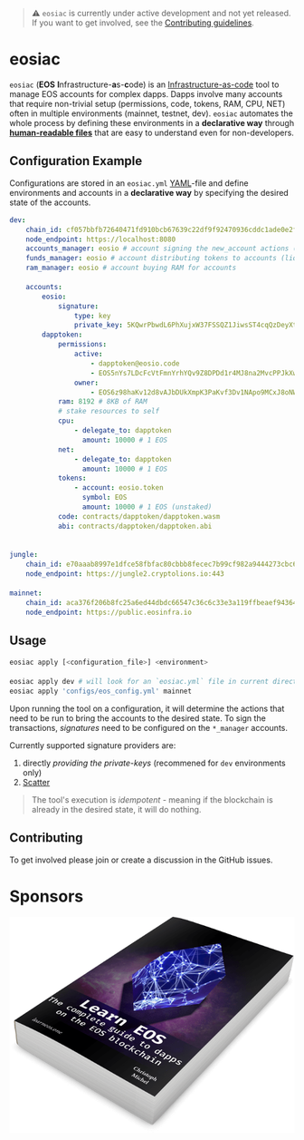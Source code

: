> ⚠️ `eosiac` is currently under active development and not yet released. If you want to get involved, see the [Contributing guidelines](#contributing).

# eosiac


`eosiac` (**EOS** **I**nfrastructure-**a**s-**c**ode) is an [Infrastructure-as-code](https://en.wikipedia.org/wiki/Infrastructure_as_code) tool to manage EOS accounts for complex dapps.
Dapps involve many accounts that require non-trivial setup (permissions, code, tokens, RAM, CPU, NET) often in multiple environments (mainnet, testnet, dev).
`eosiac` automates the whole process by defining these environments in a **declarative way** through [**human-readable files**](#configuration-example) that are easy to understand even for non-developers.

## Configuration Example

Configurations are stored in an `eosiac.yml` [YAML](https://learnxinyminutes.com/docs/yaml/)-file and define environments and accounts in a **declarative way** by specifying the desired state of the accounts.

```yaml
dev:
    chain_id: cf057bbfb72640471fd910bcb67639c22df9f92470936cddc1ade0e2f2e7dc4f
    node_endpoint: https://localhost:8080
    accounts_manager: eosio # account signing the new_account actions (needed when creating the accounts for the first time)
    funds_manager: eosio # account distributing tokens to accounts (liquid ones but also for staking) 
    ram_manager: eosio # account buying RAM for accounts

    accounts:
        eosio:
            signature:
                type: key
                private_key: 5KQwrPbwdL6PhXujxW37FSSQZ1JiwsST4cqQzDeyXtP79zkvFD3
        dapptoken:
            permissions:
                active:
                    - dapptoken@eosio.code
                    - EOS5nYs7LDcFcVtFmnYrhYQv9Z8DPDd1r4MJ8na2MvcPPJkXwzM3x
                owner:
                    - EOS6z98haKv12d8vAJbDUkXmpK3PaKvf3Dv1NApo9MCxJ8oNWssDi
            ram: 8192 # 8KB of RAM
            # stake resources to self
            cpu:
                - delegate_to: dapptoken
                  amount: 10000 # 1 EOS
            net: 
                - delegate_to: dapptoken
                  amount: 10000 # 1 EOS
            tokens:
                - account: eosio.token
                  symbol: EOS
                  amount: 10000 # 1 EOS (unstaked)
            code: contracts/dapptoken/dapptoken.wasm
            abi: contracts/dapptoken/dapptoken.abi


jungle:
    chain_id: e70aaab8997e1dfce58fbfac80cbbb8fecec7b99cf982a9444273cbc64c41473
    node_endpoint: https://jungle2.cryptolions.io:443

mainnet:
    chain_id: aca376f206b8fc25a6ed44dbdc66547c36c6c33e3a119ffbeaef943642f0e906
    node_endpoint: https://public.eosinfra.io

```


## Usage

```bash
eosiac apply [<configuration_file>] <environment>

eosiac apply dev # will look for an `eosiac.yml` file in current directory
eosiac apply 'configs/eos_config.yml' mainnet
```

Upon running the tool on a configuration, it will determine the actions that need to be run to bring the accounts to the desired state.
To sign the transactions, _signatures_ need to be configured on the `*_manager` accounts.

Currently supported signature providers are:

1. directly _providing the private-keys_ (recommened for `dev` environments only) 
2. [Scatter](https://get-scatter.com)

> The tool's execution is _idempotent_ - meaning if the blockchain is already in the desired state, it will do nothing.

## Contributing

To get involved please join or create a discussion in the GitHub issues.

# Sponsors

[![Learn EOS Development](./.README/learneos.png)](https://learneos.dev)
